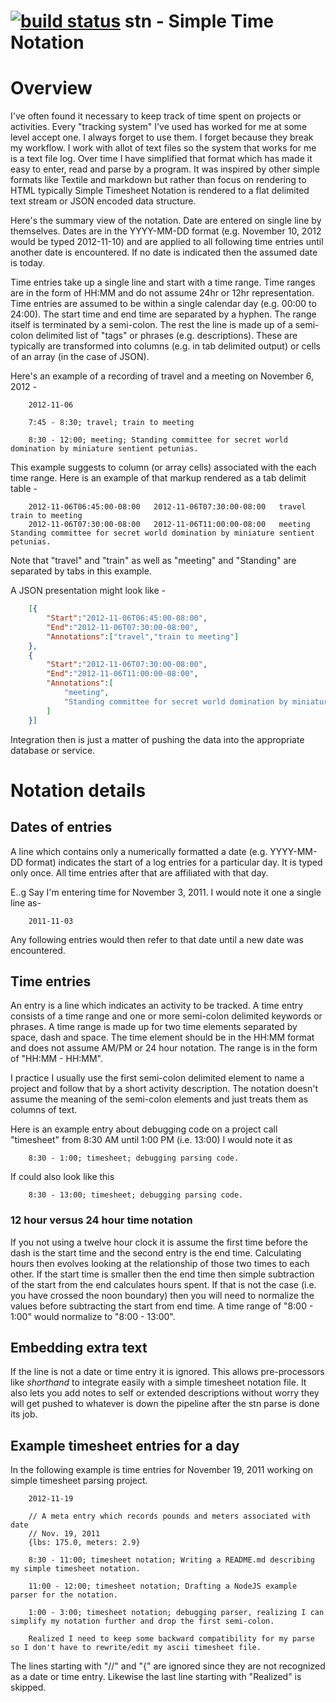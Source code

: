 [![build status](https://secure.travis-ci.org/rsdoiel/stn.png)](http://travis-ci.org/rsdoiel/stn)
stn - Simple Time Notation
===============================


# Overview

I've often found it necessary to keep track of time spent on projects or
activities.  Every "tracking system" I've used has worked for me at some level
accept one. I always forget to use them. I forget because they break my
workflow. I work with allot of text files so the system that works for me
is a text file log. Over time I have simplified that format which has made it
easy to enter, read and parse by a program. It was inspired
by other simple formats like Textile and markdown but rather than focus
on rendering to HTML typically Simple Timesheet Notation is rendered to
a flat delimited text stream or JSON encoded data structure.

Here's the summary view of the notation. Date are entered on single line by
themselves. Dates are in the YYYY-MM-DD format (e.g. November 10, 2012 would be
typed 2012-11-10) and are applied to all following time entries until another
date is encountered.  If no date is indicated then the assumed date is today.

Time entries take up a single line and start with a time range. Time ranges are
in the form of HH:MM and do not assume 24hr or 12hr representation. Time entries
are assumed to be within a single calendar day (e.g. 00:00 to 24:00). The start
time and end time are separated by a hyphen. The range itself is terminated by
a semi-colon. The rest the line is made up of a semi-colon delimited list of
"tags" or phrases (e.g. descriptions). These are typically are transformed into
columns (e.g. in tab delimited output) or cells of an array (in the case of JSON).

Here's an example of a recording of travel and a meeting on November 6, 2012 -

```shell
	2012-11-06

	7:45 - 8:30; travel; train to meeting

	8:30 - 12:00; meeting; Standing committee for secret world domination by miniature sentient petunias.
```

This example suggests to column (or array cells) associated with the each time
range. Here is an example of that markup rendered as a tab delimit table -

```shell
	2012-11-06T06:45:00-08:00	2012-11-06T07:30:00-08:00	travel	train to meeting
	2012-11-06T07:30:00-08:00	2012-11-06T11:00:00-08:00	meeting	Standing committee for secret world domination by miniature sentient petunias.
```

Note that "travel" and "train" as well as "meeting" and "Standing" are separated
by tabs in this example.

A JSON presentation might look like -

```json
	[{
		"Start":"2012-11-06T06:45:00-08:00",
		"End":"2012-11-06T07:30:00-08:00",
		"Annotations":["travel","train to meeting"]
	},
	{
		"Start":"2012-11-06T07:30:00-08:00",
		"End":"2012-11-06T11:00:00-08:00",
		"Annotations":[
			"meeting",
			"Standing committee for secret world domination by miniature sentient petunias."
		]
	}]
```

Integration then is just a matter of pushing the data into the appropriate database
or service.


# Notation details

## Dates of entries

A line which contains only a numerically formatted a date (e.g. YYYY-MM-DD
format) indicates the start of a log entries for a particular day.  It is
typed only once. All time entries after that are affiliated with that day.


E..g Say I'm entering time for November 3, 2011. I would note it one a single
line as-

```
	2011-11-03
```

Any following entries would then refer to that date until a new date was encountered.


## Time entries

An entry is a line which indicates an activity to be tracked. A time entry
consists of a time range and one or more semi-colon delimited keywords or phrases.
A time range is made up for two time elements separated by space, dash and space.
The time element should be in the HH:MM format and does not assume AM/PM or
24 hour notation. The range is in the form of "HH:MM - HH:MM".

I practice I usually use the first semi-colon delimited element to name a project
and follow that by a short activity description. The notation doesn't assume the
meaning of the semi-colon elements and just treats them as columns of text.

Here is an example entry about debugging code on a project call "timesheet"
from 8:30 AM until 1:00 PM (i.e. 13:00) I would note it as

```
	8:30 - 1:00; timesheet; debugging parsing code.
```

If could also look like this

```
	8:30 - 13:00; timesheet; debugging parsing code.
```

### 12 hour versus 24 hour time notation

If you not using a twelve hour clock it is assume the first time before the
dash is the start time and the second entry is the end time.  Calculating hours
then evolves looking at the relationship of those two times to each other.  If
the start time is smaller then the end time then simple subtraction of the
start from the end calculates hours spent.  If that is not the case (i.e. you
have crossed the noon boundary) then you will need to normalize the values
before subtracting the start from end time. A time range of "8:00 - 1:00"
would normalize to "8:00 - 13:00".

## Embedding extra text

If the line is not a date or time entry it is ignored.  This allows pre-processors
like *shorthand* to integrate easily with a simple timesheet notation file. It
also lets you add notes to self or extended descriptions without worry they
will get pushed to whatever is down the pipeline after the stn parse is done
its job.

## Example timesheet entries for a day

In the following example is time entries for November 19, 2011 working on
simple timesheet parsing project.

```text
	2012-11-19

	// A meta entry which records pounds and meters associated with date
	// Nov. 19, 2011
	{lbs: 175.0, meters: 2.9}

	8:30 - 11:00; timesheet notation; Writing a README.md describing my simple timesheet notation.

	11:00 - 12:00; timesheet notation; Drafting a NodeJS example parser for the notation.

	1:00 - 3:00; timesheet notation; debugging parser, realizing I can simplify my notation further and drop the first semi-colon.

	Realized I need to keep some backward compatibility for my parse so I don't have to rewrite/edit my ascii timesheet file.
```

The lines starting with "//" and "{" are ignored since they are not recognized as
a date or time entry. Likewise the last line starting with "Realized" is skipped.
